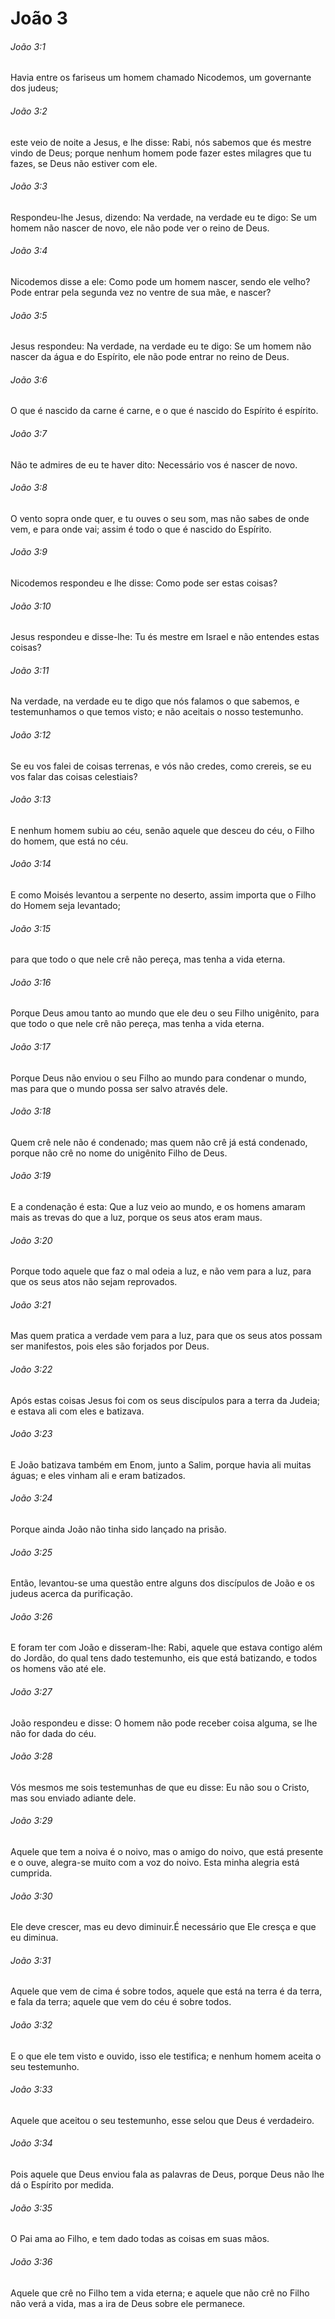 # João 3

###### João 3:1

Havia entre os fariseus um homem chamado Nicodemos, um governante dos judeus;

###### João 3:2

este veio de noite a Jesus, e lhe disse: Rabi, nós sabemos que és mestre vindo de Deus; porque nenhum homem pode fazer estes milagres que tu fazes, se Deus não estiver com ele.

###### João 3:3

Respondeu-lhe Jesus, dizendo: Na verdade, na verdade eu te digo: Se um homem não nascer de novo, ele não pode ver o reino de Deus.

###### João 3:4

Nicodemos disse a ele: Como pode um homem nascer, sendo ele velho? Pode entrar pela segunda vez no ventre de sua mãe, e nascer?

###### João 3:5

Jesus respondeu: Na verdade, na verdade eu te digo: Se um homem não nascer da água e do Espírito, ele não pode entrar no reino de Deus.

###### João 3:6

O que é nascido da carne é carne, e o que é nascido do Espírito é espírito.

###### João 3:7

Não te admires de eu te haver dito: Necessário vos é nascer de novo.

###### João 3:8

O vento sopra onde quer, e tu ouves o seu som, mas não sabes de onde vem, e para onde vai; assim é todo o que é nascido do Espírito.

###### João 3:9

Nicodemos respondeu e lhe disse: Como pode ser estas coisas?

###### João 3:10

Jesus respondeu e disse-lhe: Tu és mestre em Israel e não entendes estas coisas?

###### João 3:11

Na verdade, na verdade eu te digo que nós falamos o que sabemos, e testemunhamos o que temos visto; e não aceitais o nosso testemunho.

###### João 3:12

Se eu vos falei de coisas terrenas, e vós não credes, como crereis, se eu vos falar das coisas celestiais?

###### João 3:13

E nenhum homem subiu ao céu, senão aquele que desceu do céu, o Filho do homem, que está no céu.

###### João 3:14

E como Moisés levantou a serpente no deserto, assim importa que o Filho do Homem seja levantado;

###### João 3:15

para que todo o que nele crê não pereça, mas tenha a vida eterna.

###### João 3:16

Porque Deus amou tanto ao mundo que ele deu o seu Filho unigênito, para que todo o que nele crê não pereça, mas tenha a vida eterna.

###### João 3:17

Porque Deus não enviou o seu Filho ao mundo para condenar o mundo, mas para que o mundo possa ser salvo através dele.

###### João 3:18

Quem crê nele não é condenado; mas quem não crê já está condenado, porque não crê no nome do unigênito Filho de Deus.

###### João 3:19

E a condenação é esta: Que a luz veio ao mundo, e os homens amaram mais as trevas do que a luz, porque os seus atos eram maus.

###### João 3:20

Porque todo aquele que faz o mal odeia a luz, e não vem para a luz, para que os seus atos não sejam reprovados.

###### João 3:21

Mas quem pratica a verdade vem para a luz, para que os seus atos possam ser manifestos, pois eles são forjados por Deus.

###### João 3:22

Após estas coisas Jesus foi com os seus discípulos para a terra da Judeia; e estava ali com eles e batizava.

###### João 3:23

E João batizava também em Enom, junto a Salim, porque havia ali muitas águas; e eles vinham ali e eram batizados.

###### João 3:24

Porque ainda João não tinha sido lançado na prisão.

###### João 3:25

Então, levantou-se uma questão entre alguns dos discípulos de João e os judeus acerca da purificação.

###### João 3:26

E foram ter com João e disseram-lhe: Rabi, aquele que estava contigo além do Jordão, do qual tens dado testemunho, eis que está batizando, e todos os homens vão até ele.

###### João 3:27

João respondeu e disse: O homem não pode receber coisa alguma, se lhe não for dada do céu.

###### João 3:28

Vós mesmos me sois testemunhas de que eu disse: Eu não sou o Cristo, mas sou enviado adiante dele.

###### João 3:29

Aquele que tem a noiva é o noivo, mas o amigo do noivo, que está presente e o ouve, alegra-se muito com a voz do noivo. Esta minha alegria está cumprida.

###### João 3:30

Ele deve crescer, mas eu devo diminuir.É necessário que Ele cresça e que eu diminua.

###### João 3:31

Aquele que vem de cima é sobre todos, aquele que está na terra é da terra, e fala da terra; aquele que vem do céu é sobre todos.

###### João 3:32

E o que ele tem visto e ouvido, isso ele testifica; e nenhum homem aceita o seu testemunho.

###### João 3:33

Aquele que aceitou o seu testemunho, esse selou que Deus é verdadeiro.

###### João 3:34

Pois aquele que Deus enviou fala as palavras de Deus, porque Deus não lhe dá o Espírito por medida.

###### João 3:35

O Pai ama ao Filho, e tem dado todas as coisas em suas mãos.

###### João 3:36

Aquele que crê no Filho tem a vida eterna; e aquele que não crê no Filho não verá a vida, mas a ira de Deus sobre ele permanece.

